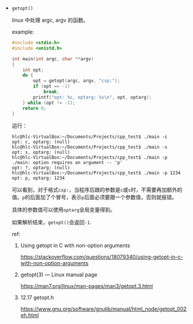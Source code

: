 * `getopt()`

    linux 中处理 argc, argv 的函数。

    example:

    ```c
    #include <stdio.h>
    #include <unistd.h>

    int main(int argc, char **argv)
    {
        int opt;
        do {
            opt = getopt(argc, argv, "csp:");
            if (opt == -1)
                break;
            printf("opt: %c, optarg: %s\n", opt, optarg);
        } while (opt != -1);
        return 0;
    }
    ```

    运行：

    ```
    hlc@hlc-VirtualBox:~/Documents/Projects/cpp_test$ ./main -c
    opt: c, optarg: (null)
    hlc@hlc-VirtualBox:~/Documents/Projects/cpp_test$ ./main -s
    opt: s, optarg: (null)
    hlc@hlc-VirtualBox:~/Documents/Projects/cpp_test$ ./main -p
    ./main: option requires an argument -- 'p'
    opt: ?, optarg: (null)
    hlc@hlc-VirtualBox:~/Documents/Projects/cpp_test$ ./main -p 1234
    opt: p, optarg: 1234
    ```

    可以看到，对于格式`csp:`，当程序后跟的参数是`c`或`s`时，不需要再加额外的值。`p`的后面加了个冒号，表示`p`后面必须要跟一个参数值，否则就报错。

    具体的参数值可以使用`optarg`全局变量得到。

    如果解析结束，`getopt()`会返回`-1`.


    ref:

    1. Using getopt in C with non-option arguments
    
        <https://stackoverflow.com/questions/18079340/using-getopt-in-c-with-non-option-arguments>

    2. getopt(3) — Linux manual page

        <https://man7.org/linux/man-pages/man3/getopt.3.html>

    3. 12.17 getopt.h

        <https://www.gnu.org/software/gnulib/manual/html_node/getopt_002eh.html>


